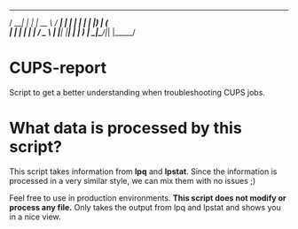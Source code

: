   _____ _    _ _____   _____ 
 / ____| |  | |  __ \ / ____|
| |    | |  | | |__) | (___  
| |    | |  | |  ___/ \___ \ 
| |____| |__| | |     ____) |
 \_____|\____/|_|    |_____/ 

# CUPS-report

Script to get a better understanding when troubleshooting CUPS jobs.

# What data is processed by this script?

This script takes information from **lpq** and **lpstat**. Since the information is processed in a very similar style, we can mix them with no issues ;)

Feel free to use in production environments. **This script does not modify or process any file.** Only takes the output from lpq and lpstat and shows you in a nice view.


